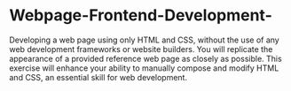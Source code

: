 # Webpage-Frontend-Development-
Developing a web page using only HTML and CSS, without the use of any web development frameworks or website builders. You will replicate the appearance of a provided reference web page as closely as possible. This exercise will enhance your ability to manually compose and modify HTML and CSS, an essential skill for web development.
